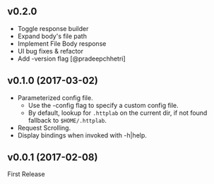 ## v0.2.0
* Toggle response builder
* Expand body's file path
* Implement File Body response
* UI bug fixes & refactor
* Add -version flag [@pradeepchhetri]

## v0.1.0 (2017-03-02)
* Parameterized config file.
  * Use the -config flag to specify a custom config file.
  * By default, lookup for `.httplab` on the current dir, if not found fallback to `$HOME/.httplab`.
* Request Scrolling.
* Display bindings when invoked with -h|help.

## v0.0.1 (2017-02-08)
First Release
